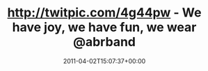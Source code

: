 ---
retweeted: false
source: <a href="http://mobileways.de/gravity" rel="nofollow">Gravity</a>
entities:
  hashtags: []
  symbols: []
  user_mentions:
  - name: August Burns Red
    screen_name: abrband
    indices:
    - '62'
    - '70'
    id_str: '778891905971159040'
    id: '778891905971159040'
  urls: []
display_text_range:
- '0'
- '84'
favorite_count: '0'
id_str: '54198303142850561'
truncated: false
retweet_count: '0'
id: '54198303142850561'
created_at: Sat Apr 02 15:07:37 +0000 2011
favorited: false
full_text: http://twitpic.com/4g44pw - We have joy, we have fun, we wear [@abrband](https://twitter.com/abrband)
  in the sun...
lang: en
tags:
- pesos/twitter
date: '2011-04-02T15:07:37+00:00'
src: https://twitter.com/bascht/status/54198303142850561
original_url: https://twitter.com/bascht/status/54198303142850561
type: twitter_tweet
text: http://twitpic.com/4g44pw - We have joy, we have fun, we wear [@abrband](https://twitter.com/abrband)
  in the sun...
title: 'http://twitpic.com/4g44pw - We have joy, we have fun, we wear @abrband '

---